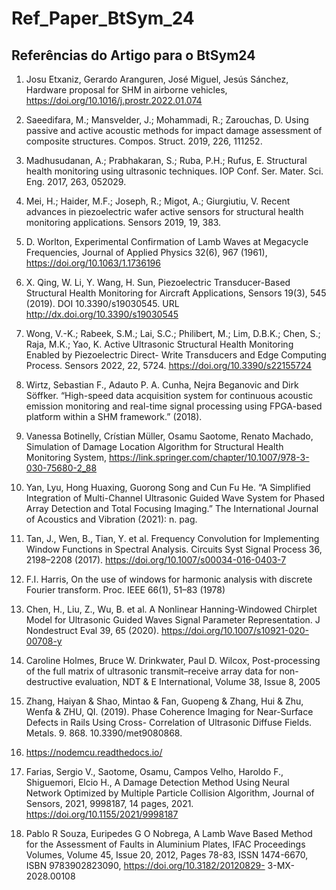 # Ref_Paper_BtSym_24
## Referências do Artigo para o BtSym24 

1. Josu Etxaniz, Gerardo Aranguren, José Miguel, Jesús Sánchez, Hardware proposal for
SHM in airborne vehicles, https://doi.org/10.1016/j.prostr.2022.01.074

2. Saeedifara, M.; Mansvelder, J.; Mohammadi, R.; Zarouchas, D. Using passive and active
acoustic methods for impact damage assessment of composite structures. Compos. Struct.
2019, 226, 111252.

3. Madhusudanan, A.; Prabhakaran, S.; Ruba, P.H.; Rufus, E. Structural health monitoring
using ultrasonic techniques. IOP Conf. Ser. Mater. Sci. Eng. 2017, 263, 052029.

4. Mei, H.; Haider, M.F.; Joseph, R.; Migot, A.; Giurgiutiu, V. Recent advances in piezoelectric
wafer active sensors for structural health monitoring applications. Sensors 2019, 19, 383.

5.  D. Worlton, Experimental Confirmation of Lamb Waves at Megacycle Frequencies, Journal
of Applied Physics 32(6), 967 (1961), https://doi.org/10.1063/1.1736196

6. X. Qing, W. Li, Y. Wang, H. Sun, Piezoelectric Transducer-Based Structural Health Monitoring
for Aircraft Applications, Sensors 19(3), 545 (2019). DOI 10.3390/s19030545. URL
http://dx.doi.org/10.3390/s19030545

7. Wong, V.-K.; Rabeek, S.M.; Lai, S.C.; Philibert, M.; Lim, D.B.K.; Chen, S.; Raja, M.K.;
Yao, K. Active Ultrasonic Structural Health Monitoring Enabled by Piezoelectric Direct-
Write Transducers and Edge Computing Process. Sensors 2022, 22, 5724.
https://doi.org/10.3390/s22155724

8. Wirtz, Sebastian F., Adauto P. A. Cunha, Nejra Beganovic and Dirk Söffker. “High-speed
data acquisition system for continuous acoustic emission monitoring and real-time signal
processing using FPGA-based platform within a SHM framework.” (2018).

9. Vanessa Botinelly, Crístian Müller, Osamu Saotome, Renato Machado, Simulation of
Damage Location Algorithm for Structural Health Monitoring System,
https://link.springer.com/chapter/10.1007/978-3-030-75680-2_88

10. Yan, Lyu, Hong Huaxing, Guorong Song and Cun Fu He. “A Simplified Integration of
Multi-Channel Ultrasonic Guided Wave System for Phased Array Detection and Total Focusing
Imaging.” The International Journal of Acoustics and Vibration (2021): n. pag.

11. Tan, J., Wen, B., Tian, Y. et al. Frequency Convolution for Implementing Window Functions
in Spectral Analysis. Circuits Syst Signal Process 36, 2198–2208 (2017).
https://doi.org/10.1007/s00034-016-0403-7

12. F.I. Harris, On the use of windows for harmonic analysis with discrete Fourier transform.
Proc. IEEE 66(1), 51–83 (1978)

13. Chen, H., Liu, Z., Wu, B. et al. A Nonlinear Hanning-Windowed Chirplet Model for Ultrasonic
Guided Waves Signal Parameter Representation. J Nondestruct Eval 39, 65 (2020).
https://doi.org/10.1007/s10921-020-00708-y

14. Caroline Holmes, Bruce W. Drinkwater, Paul D. Wilcox, Post-processing of the full matrix
of ultrasonic transmit–receive array data for non-destructive evaluation, NDT & E International,
Volume 38, Issue 8, 2005

15. Zhang, Haiyan & Shao, Mintao & Fan, Guopeng & Zhang, Hui & Zhu, Wenfa & ZHU,
QI. (2019). Phase Coherence Imaging for Near-Surface Defects in Rails Using Cross-
Correlation of Ultrasonic Diffuse Fields. Metals. 9. 868. 10.3390/met9080868.

16. https://nodemcu.readthedocs.io/

17. Farias, Sergio V., Saotome, Osamu, Campos Velho, Haroldo F., Shiguemori, Elcio H., A
Damage Detection Method Using Neural Network Optimized by Multiple Particle Collision
Algorithm, Journal of Sensors, 2021, 9998187, 14 pages, 2021.
https://doi.org/10.1155/2021/9998187

18. Pablo R Souza, Euripedes G O Nobrega, A Lamb Wave Based Method for the Assessment
of Faults in Aluminium Plates, IFAC Proceedings Volumes, Volume 45, Issue 20, 2012,
Pages 78-83, ISSN 1474-6670, ISBN 9783902823090, https://doi.org/10.3182/20120829-
3-MX-2028.00108
